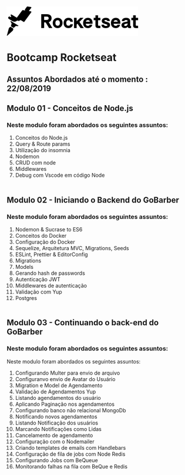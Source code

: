 ![Rocketseat GoStack](assets/images/logo-rocketseat.svg)

# Bootcamp Rocketseat
## Assuntos Abordados até o momento : 22/08/2019

## Modulo 01 - Conceitos de Node.js

### Neste modulo foram abordados os seguintes assuntos:

1. Conceitos do Node.js
2. Query & Route params
3. Utilização do insomnia
4. Nodemon
5. CRUD com node
6. Middlewares
7. Debug com Vscode em código Node<br/><br/>
## Modulo 02 - Iniciando o Backend do GoBarber

### Neste modulo foram abordados os seguintes assuntos:

1. Nodemon & Sucrase to ES6
2. Conceitos do Docker
3. Configuração do Docker
4. Sequelize, Arquitetura MVC, Migrations, Seeds
5. ESLint, Prettier & EditorConfig
6. Migrations
7. Models
8. Gerando hash de passwords
9. Autenticação JWT
10. Middlewares de autenticação
11. Validação com Yup
12. Postgres<br/><br/>

## Modulo 03 - Continuando o back-end do GoBarber
### Neste modulo foram abordados os seguintes assuntos:

Neste modulo foram abordados os seguintes assuntos:

1. Configurando Multer para envio de arquivo
2. Configuranvo envio de Avatar do Usuário
3. Migration e Model de Agendamento
4. Validação de Agendamentos Yup
5. Listando agendamentos do usuário
6. Aplicando Paginação nos agendamentos
7. Configurando banco não relacional MongoDb
8. Notificando novos agendamentos
9. Listando Notificação dos usuários
10. Marcando Notificações como Lidas
11. Cancelamento de agendamento
12. Configuração com o Nodemailer
13. Criando templates de emails com Handlebars
14. Configuração de fila de jobs com Node Redis 
15. Configurando Jobs com BeQueue
16. Monitorando falhas na fila com BeQue e Redis